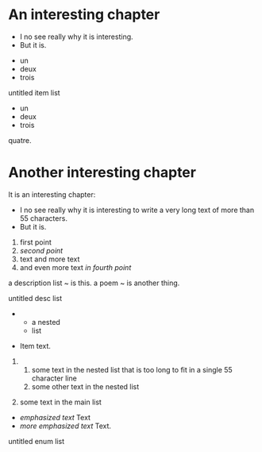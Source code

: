 An interesting chapter
======================

- I no see really why it is interesting.
- But it is.

<!-- -->

- un
- deux
- trois

<!-- -->

untitled item list

- un
- deux
- trois

<!-- -->

quatre.

Another interesting chapter
===========================

It is an interesting chapter:

- I no see really why it is interesting to write a very
  long text of more than 55 characters.
- But it is.

<!-- -->

1. first point
1. *second point*
1. text and more text
1. and even more text *in fourth point*

<!-- -->

a description list
  ~ is this.
a poem
  ~ is another thing.

untitled desc list

- 
  + a nested
  + list


- Item text.

<!-- -->

1. 
   1. some text in the nested list that is too long to fit in
      a single 55 character line
   1. some other text in the nested list


1. some text in the main list

<!-- -->

- *emphasized text* Text
- *more emphasized text* Text.

<!-- -->

untitled enum list

